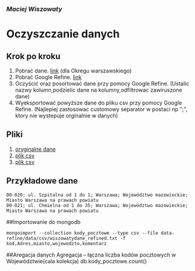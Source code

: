 ### *Maciej Wiszowaty*

# Oczyszczanie danych
## Krok po kroku

1. Pobrać dane. [link](http://pl.wikisource.org/wiki/Lista_kod%C3%B3w_pocztowych_w_Polsce)
   (dla Okregu warszawskiego)
2. Pobrać Google Refine. [link](https://code.google.com/p/google-refine/wiki/Downloads?tm=2)
3. Oczyścić oraz posortować dane przy pomocy Google Refine.
   (Ustalic nazwy kolumn,podzielic dane na kolumny,odfiltrowac zawiruszone dane)
4. Wyeksportować powyższe dane do pliku csv przy pomocy Google Refine.
  (Najlepiej zastosowac customowy separator w postaci np ";", ktory nie wystepuje orginalnie w danych)



## Pliki

1. [oryginalne dane](/data/raw/wiszowaty_dane_raw.txt)
2. [plik csv](/data/csv/wiszowaty_dane_refined.csv)
3. [plik csv](/data/csv/wiszowaty_dane_refined_semicolon.csv)

## Przykładowe dane

```csv
00-020; ul. Szpitalna od 1 do 1; Warszawa; Województwo mazowieckie; Miasto Warszawa na prawach powiatu
00-021; ul. Chmielna od 1 do 35; Warszawa; Województwo mazowieckie; Miasto Warszawa na prawach powiatu
```

##Importowanie do mongodb
```csv
mongoimport --collection kody_pocztowe --type csv --file data-refine/data/csv/wiszowatydane_refined.txt -f kod,Adres,miasto,wojewodzto,komentarz
```

##Aregacja danych
Agregacja – łączna liczba kodów pocztowych w Województwie(cala kolekcja)
db.kody_pocztowe.count()

